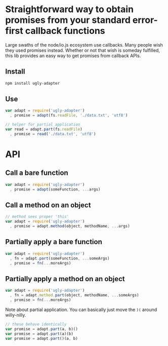 # Straightforward way to obtain promises from your standard error-first callback functions

Large swaths of the node/io.js ecosystem use callbacks.
Many people wish they used promises instead.
Whether or not that wish is someday fulfilled, this lib provides an easy way to get promises from callback APIs.

## Install

```bash
npm install ugly-adapter
```

## Use

```js
var adapt = require('ugly-adapter')
  , promise = adapt(fs.readFile, './data.txt', 'utf8')
```

```js
// helper for partial application
var read = adapt.part(fs.readFile)
  , promise = read('./data.txt', 'utf8')
```

# API

## Call a bare function

```js
var adapt = require('ugly-adapter')
  , promise = adapt(someFunction, ...args)
```

## Call a method on an object

```js
// method sees proper 'this'
var adapt = require('ugly-adapter')
  , promise = adapt.method(object, methodName, ...args)
```

## Partially apply a bare function

```js
var adapt = require('ugly-adapter')
  , fn = adapt.part(someFunction, ...someArgs)
  , promise = fn(...moreArgs)
```

## Partially apply a method on an object

```js
var adapt = require('ugly-adapter')
  , fn = adapt.method.part(object, methodName, ...someArgs)
  , promise = fn(...moreArgs)
```

Note about partial application. You can basically just move the `)(` around willy-nilly.

```js
// these behave identically
var promise = adapt.part(a, b)()
var promise = adapt.part(a)(b)
var promise = adapt.part()(a, b)
```
